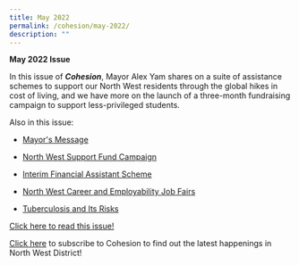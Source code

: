 ```yaml
---
title: May 2022
permalink: /cohesion/may-2022/
description: ""
---
```

**May 2022 Issue** 

In this issue of **_Cohesion_**, Mayor Alex Yam shares on a suite of assistance schemes to support our North West residents through the global hikes in cost of living, and we have more on the launch of a three-month fundraising campaign to support less-privileged students.

Also in this issue:
* [Mayor's Message](https://go.gov.sg/mayor-message)
* [North West Support Fund Campaign](https://go.gov.sg/ssf-article)

* [Interim Financial Assistant Scheme](https://go.gov.sg/ifas-article)
* [North West Career and Employability Job Fairs](https://go.gov.sg/maybank-article) 
* [Tuberculosis and Its Risks](https://go.gov.sg/tb-awareness-article)

[Click here to read this issue!](https://www-cdc-gov-sg-admin.cwp.sg/docs/librariesprovider4/documents-nwcdc/cohesion/biggest-scams-of-2021-and-how-to-spot-them-cohesion-mar-2022.pdf?sfvrsn=2fe5e560_2)

[Click here](https://form.gov.sg/#!/630866290405b700128d6e53) to subscribe to Cohesion to find out the latest happenings in North West District!